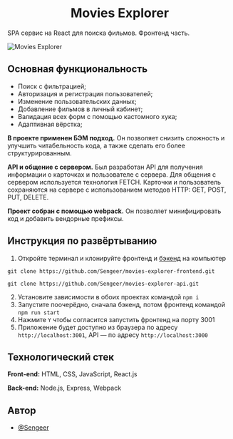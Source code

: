 <h1 align="center">Movies Explorer</h1>

SPA сервис на React для поиска фильмов. Фронтенд часть.

![Movies Explorer](https://github.com/Sengeer/movies-explorer-frontend/assets/63221404/baf7dac5-8d6e-404c-99f8-ccab7204079b)

## Основная функциональность

- Поиск с фильтрацией;
- Авторизация и регистрация пользователей;
- Изменение пользовательских данных;
- Добавление фильмов в личный кабинет;
- Валидация всех форм с помощью кастомного хука;
- Адаптивная вёрстка;

**В проекте применен БЭМ подход.** Он позволяет снизить сложность и улучшить читабельность кода, а также сделать его более структурированным.

**API и общение с сервером.** Был разработан API для получения информации о карточках и пользователе с сервера. Для общения с сервером используется технология FETCH. Карточки и пользователь сохраняются на сервере с использованием методов HTTP: GET, POST, PUT, DELETE.

**Проект собран с помощью webpack.** Он позволяет минифицировать код и добавить вендорные префиксы.
## Инструкция по развёртыванию

1. Откройте терминал и клонируйте фронтенд и [бэкенд](https://github.com/Sengeer/movies-explorer-api) на компьютер
```
git clone https://github.com/Sengeer/movies-explorer-frontend.git
```
```
git clone https://github.com/Sengeer/movies-explorer-api.git
```
2. Установите зависимости в обоих проектах командой `npm i`
3. Запустите поочерёдно, сначала бэкенд, потом фронтенд командой `npm run start`
4. Нажмите `Y` чтобы согласится запустить фронтенд на порту 3001
5. Приложение будет доступно из браузера по адресу `http://localhost:3001`, API — по адресу `http://localhost:3000`

## Технологический стек

**Front-end:** HTML, CSS, JavaScript, React.js

**Back-end:** Node.js, Express, Webpack


## Автор

- [@Sengeer](https://vk.com/sergey.polenov/)

